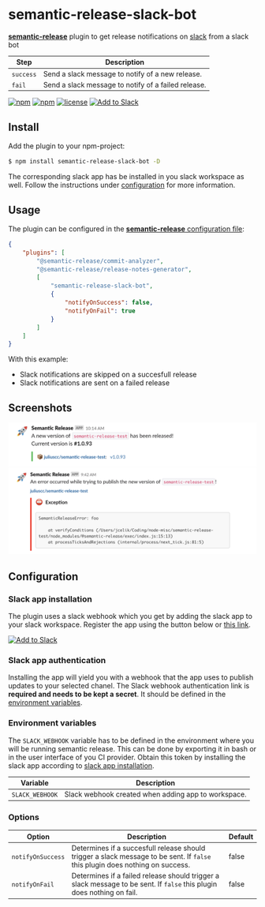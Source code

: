 # semantic-release-slack-bot

[**semantic-release**](https://github.com/semantic-release/semantic-release) plugin to get release notifications on [slack](https://slack.com/) from a slack bot

| Step      | Description                                         |
| --------- | --------------------------------------------------- |
| `success` | Send a slack message to notify of a new release.    |
| `fail`    | Send a slack message to notify of a failed release. |

[![npm](https://img.shields.io/npm/v/semantic-release-slack-bot.svg?style=flat-square)](https://www.npmjs.com/package/semantic-release-slack-bot)
[![npm](https://img.shields.io/npm/dm/semantic-release-slack-bot.svg?style=flat-square)](https://www.npmjs.com/package/semantic-release-slack-bot)
[![license](https://img.shields.io/github/license/juliuscc/semantic-release-slack-bot.svg?style=flat-square)](https://github.com/juliuscc/semantic-release-slack-bot/blob/master/LICENSE)
<a href="https://slack.com/oauth/authorize?client_id=605439709265.611687593109&scope=incoming-webhook"><img alt="Add to Slack" height="20" width="69" src="https://platform.slack-edge.com/img/add_to_slack.png" srcset="https://platform.slack-edge.com/img/add_to_slack.png 1x, https://platform.slack-edge.com/img/add_to_slack@2x.png 2x"></a>

## Install

Add the plugin to your npm-project:

```bash
$ npm install semantic-release-slack-bot -D
```

The corresponding slack app has be installed in you slack workspace as well. Follow the instructions under [configuration](#configuration) for more information.

## Usage

The plugin can be configured in the [**semantic-release** configuration file](https://github.com/semantic-release/semantic-release/blob/master/docs/usage/configuration.md#configuration):

```json
{
	"plugins": [
		"@semantic-release/commit-analyzer",
		"@semantic-release/release-notes-generator",
		[
			"semantic-release-slack-bot",
			{
				"notifyOnSuccess": false,
				"notifyOnFail": true
			}
		]
	]
}
```

With this example:

-   Slack notifications are skipped on a succesfull release
-   Slack notifications are sent on a failed release

## Screenshots

![Screenshot of success](images/screenshot-success.png)
![Screenshot of fail](images/screenshot-fail.png)

## Configuration

### Slack app installation

The plugin uses a slack webhook which you get by adding the slack app to your slack workspace. Register the app using the button below or [this link](https://slack.com/oauth/authorize?client_id=605439709265.611687593109&scope=incoming-webhook).

<a href="https://slack.com/oauth/authorize?client_id=605439709265.611687593109&scope=incoming-webhook"><img alt="Add to Slack" height="40" width="139" src="https://platform.slack-edge.com/img/add_to_slack.png" srcset="https://platform.slack-edge.com/img/add_to_slack.png 1x, https://platform.slack-edge.com/img/add_to_slack@2x.png 2x"></a>

### Slack app authentication

Installing the app will yield you with a webhook that the app uses to publish updates to your selected chanel. The Slack webhook authentication link is **required and needs to be kept a secret**. It should be defined in the [environment variables](#environment-variables).

### Environment variables

The `SLACK_WEBHOOK` variable has to be defined in the environment where you will be running semantic release. This can be done by exporting it in bash or in the user interface of you CI provider. Obtain this token by installing the slack app according to [slack app installation](#slack-app-installation).

| Variable        | Description                                         |
| --------------- | --------------------------------------------------- |
| `SLACK_WEBHOOK` | Slack webhook created when adding app to workspace. |

### Options

| Option            | Description                                                                                                                   | Default |
| ----------------- | ----------------------------------------------------------------------------------------------------------------------------- | ------- |
| `notifyOnSuccess` | Determines if a succesfull release should trigger a slack message to be sent. If `false` this plugin does nothing on success. | false   |
| `notifyOnFail`    | Determines if a failed release should trigger a slack message to be sent. If `false` this plugin does nothing on fail.        | false   |
